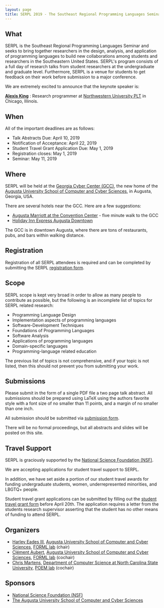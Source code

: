 ```yaml
---
layout: page
title: SERPL 2019 - The Southeast Regional Programming Languages Seminar
---
```


## What

SERPL is the Southeast Regional Programming Languages Seminar and
  seeks to bring together researchers in the design, analysis, and
  application of programming languages to build new collaborations
  among students and researchers in the Southeastern United States.
  SERPL's program consists of a full day of research talks from
  student researchers at the undergraduate and graduate
  level. Furthermore, SERPL is a venue for students to get feedback on
  their work before submission to a major conference.

  We are extremely excited to announce that the keynote speaker is:

  [**Alexis King**](https://lexi-lambda.github.io/) : Research programmer at [Northwestern University
  PLT](https://plt.eecs.northwestern.edu/) in Chicago, Illinois.

## When

All of the important deadlines are as follows:

  - Talk Abstracts Due: April 10, 2019
  - Notification of Acceptance: April 22, 2019
  - Student Travel Grant Application Due: May 1, 2019
  - Registration closes: May 1, 2019
  - Seminar: May 11, 2019

## Where

SERPL will be held at the [Georgia Cyber Center
(GCC)](https://cybercenter.georgia.gov/), the new home of the [Augusta
University School of Computer and Cyber
Sciences](https://www.augusta.edu/ccs), in Augusta, Georgia, USA.
  
  <div style="margin:auto; text-align:center">
    <object width="300" height="250" style="border:0;" data="https://www.google.com/maps/embed?pb=!1m18!1m12!1m3!1d3327.8279960952605!2d-81.97239368434725!3d33.47982868076545!2m3!1f0!2f0!3f0!3m2!1i1024!2i768!4f13.1!3m3!1m2!1s0x88f9cd6141dac477%3A0x27a72662829a5b40!2sGeorgia+Cyber+Center+Hull+Mcknight+Building!5e0!3m2!1sen!2sus!4v1551639488779"></object>
  </div>

  There are several hotels near the GCC. Here are a few suggestions:

  - [Augusta Marriott at the Convention Center](https://www.marriott.com/hotels/travel/agsmc-augusta-marriott-at-the-convention-center/?scid=bb1a189a-fec3-4d19-a255-54ba596febe2) - five minute walk to the GCC
  - [Holiday Inn Express Augusta Downtown](https://www.ihg.com/holidayinnexpress/hotels/us/en/augusta/agsdt/hoteldetail?cm_mmc=GoogleMaps-_-EX-_-US-_-AGSDT)

  The GCC is in downtown Augusta, where there are tons of restaurants, pubs, and bars within walking distance.  

## Registration

Registration of all SERPL attendees is required
    and can be completed by submitting the SERPL [registration form](https://goo.gl/forms/Oeae43eUlqTYqTwi2).

## Scope

SERPL scope is kept very broad in order to allow as many people to
  contribute as possible, but the following is an incomplete list of
  topics for SERPL related research:
  
  - Programming Language Design
  - Implementation aspects of programming languages
  - Software-Development Techniques
  - Foundations of Programming Languages
  - Software Analysis
  - Applications of programming languages
  - Domain-specific languages
  - Programming-language related education
        
  The previous list of topics is not comprehensive, and if your topic
  is not listed, then this should not prevent you from submitting your
  work.

## Submissions

  Please submit in the form of a single PDF file a two page talk
  abstract.  All submissions should be prepared using LaTeX using the
  authors favorite style with a font size of no smaller than 11 points,
  and a margin of no smaller than one inch.

  All submission should be submitted via [submission form](https://docs.google.com/forms/d/e/1FAIpQLSdtcs3SewZ-Q5v0Ow8ccPCA8DK9WnRKVwbgDBxXE4zS57BkIQ/viewform?usp=sf_link).

  There will be no formal proceedings, but all abstracts and slides
  will be posted on this site.

## Travel Support

SERPL is graciously supported by the [National Science Foundation (NSF)](https://nsf.gov/).

  We are accepting applications for student travel support to SERPL.

  In addition, we have set aside a portion of our student travel
  awards for funding undergraduate students, women, underrepresented
  minorities, and LBGTQ+ people.

  Student travel grant applications can be submitted by filling out
  the [student travel grant
  form](https://goo.gl/forms/rF9kE34nbN9Xte4Q2) before April 20th. The application
  requires a letter from the students research supervisor asserting
  that the student has no other means of funding to attend SERPL.

## Organizers

  - [Harley Eades III](http://metatheorem.org/), [Augusta
University School of Computer and Cyber Sciences](https://www.augusta.edu/ccs),
[FORML lab](https://the-au-forml-lab.github.io/) (chair)
  - [Clément Aubert](http://spots.augusta.edu/caubert/), [Augusta
University School of Computer and Cyber Sciences](https://www.augusta.edu/ccs),
[FORML lab](https://the-au-forml-lab.github.io/) (cochair)
  - [Chris Martens](https://sites.google.com/ncsu.edu/cmartens), [Department of Computer Science at North Carolina State University](https://www.csc.ncsu.edu/), [POEM lab](https://sites.google.com/ncsu.edu/poem) (cochair)
  
  

## Sponsors

  - [National Science Foundation (NSF)](https://nsf.gov/)
  - [The Augusta University School of Computer and Cyber Sciences](https://www.augusta.edu/ccs)
